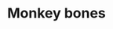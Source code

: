 ---
layout: item
title: Monkey bones
item-id: 3181
datatable: true
id: 3181
name: "Monkey bones"
members: true
lowalch: 0
highalch: 0
examine: "These are quite large monkey bones."
monsters:
  - id: 5275
    name: "Monkey Guard"
    members: true
    combat_level: 167
    wiki_url: "https://oldschool.runescape.wiki/w/Monkey_Guard#Unbearded"
    drops:
      - quantity: "1"
        rarity: 1
        drop_requirements: null
---